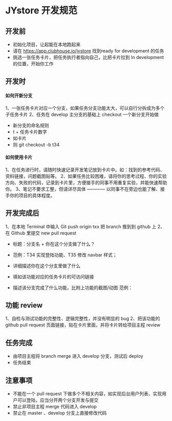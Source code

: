 # JYstore 开发规范

## 开发前

- 初始化项目，让起能在本地跑起来
- 请在 https://app.clubhouse.io/jystore 找到ready for development 的任务
- 挑选一张任务卡片，把任务执行者指向自己，比把卡片拉到 In development 的位置，开始你工作

## 开发时

#### 如何开新分支
1、一张任务卡片对应一个分支，如果任务分支功能太大，可以自行分拆成为多个子任务卡片
2、任务在 develop 主分支的基础上 checkout 一个新分支开始做

- 新分支的命名规则
 - t + 任务卡片数字
 - 如卡片
 - 则 git checkout -b t34

#### 如何使用卡片

1、在任务进行时，请随时快速记录开发笔记放到卡片中。如：找到的参考代码、资料链接，问题截图贴等。
2、如果任务比较困难，请将你的思考过程、你的实验方向、失败的代码，记录到卡片里，方便接手的同事不用重复实验，并能快速帮助你。
3、笔记不要求工整，但请详尽具体 ———— 以同事不在旁边也能了解、接手你的项目的具体程度。

## 开发完成后

1、在本地 Terminal 中输入 Git push origin txx 把 branch 推到到 github 上
2、在 Github 里提交 new pull request
- 标题：分支名 + 你在这个分支做了什么？
 - 范例：T34 实现登陆功能、T35 修改 navbar 样式；

- 详细描述你在这个分支里做了什么
 - 填如该功能对应的任务卡片的可访问链接
 - 描述该分支完成了什么功能，比附上功能的截图/动图
范例：

## 功能 review

1、自检与测试功能的完整性、逻辑完整性，并没有明显的 bug
2、把该功能的 github pull request 页面链接，贴在卡片里面，并将卡片转给项目主程 review

## 任务完成

- 由项目主程将 branch merge 进入 develop 分支，测试后 deploy
- 任务结束


## 注意事项
- 不能在一个 pull request 下做多个不相关内容，如实现后台用户列表、实现用户可以登陆，应当分开两个分支开发与提交
- 禁止非项目主程 merge 代码进入 develop
- 禁止在 master 、develop 分支上直接修改代码
